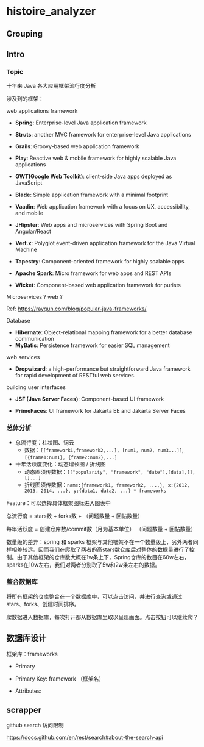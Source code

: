 # histoire_analyzer

## Grouping

## Intro

### Topic

十年来 Java 各大应用框架流行度分析

涉及到的框架：

web applications framework

- **Spring**: Enterprise-level Java application framework
- **Struts**: another MVC framework for enterprise-level Java applications


- **Grails**: Groovy-based web application framework
- **Play**: Reactive web & mobile framework for highly scalable Java applications
- **GWT(Google Web Toolkit)**: client-side Java apps deployed as JavaScript
- **Blade**:  Simple application framework with a minimal footprint
- **Vaadin**: Web application framework with a focus on UX, accessibility, and mobile
- **JHipster**: Web apps and microservices with Spring Boot and Angular/React
- **Vert.x**: Polyglot event-driven application framework for the Java Virtual Machine
- **Tapestry**: Component-oriented framework for highly scalable apps
- **Apache Spark**: Micro framework for web apps and REST APIs

- **Wicket**: Component-based web application framework for purists

Microservices ?  web ?

Ref: https://raygun.com/blog/popular-java-frameworks/

Database

- **Hibernate**: Object-relational mapping framework for a better database communication
- **MyBatis**: Persistence framework for easier SQL management

web services

- **Dropwizard**: a high-performance but straightforward Java framework for rapid development of RESTful web services.

building user interfaces

- **JSF (Java Server Faces)**: Component-based UI framework

- **PrimeFaces**: UI framework for Jakarta EE and Jakarta Server Faces

### 总体分析

- 总流行度：柱状图、词云
  - 数据：`[[framework1,framework2,...], [num1, num2, num3...]]`, `[{frame1:num1}, {frame2:num2},...]`
- 十年活跃度变化：动态增长图 / 折线图
  - 动态图须传数据：`[["popularity", "framework", "date"],[data],[],[]...]`
  - 折线图须传数据：`name:{framework1, framework2, ...,}, x:{2012, 2013, 2014, ...}, y:{data1, data2, ...} * frameworks`

Feature：可以选择具体框架图标进入图表中

总流行度 = stars数 + forks数 + （问题数量 + 回帖数量）

每年活跃度 = 创建仓库数/commit数（月为基本单位） （问题数量 + 回帖数量）

数量级的差异：spring 和 sparks 框架与其他框架不在一个数量级上，另外两者同样相差较远。因而我们在爬取了两者的高stars数仓库后对整体的数据量进行了控制。由于其他框架的仓库数大概在1w条上下，Spring仓库的数目在60w左右，sparks在10w左右，我们对两者分别取了5w和2w条左右的数据。

### 整合数据库

将所有框架的仓库整合在一个数据库中，可以点击访问，并进行查询或通过stars、forks、创建时间排序。

爬数据进入数据库，每次打开都从数据库里取以呈现画面。点击按钮可以继续爬？

## 数据库设计

框架库：frameworks

- Primary

- Primary Key: framework （框架名）
- Attributes:

## scrapper

github search 访问限制

https://docs.github.com/en/rest/search#about-the-search-api

